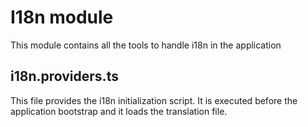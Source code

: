 I18n module
===

This module contains all the tools to handle i18n in the application

i18n.providers.ts
---

This file provides the i18n initialization script. It is executed before the application bootstrap and it loads the translation file.
